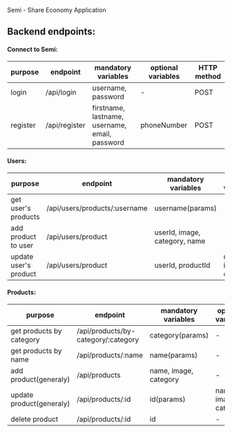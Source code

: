 Semi - Share Economy Application

## Backend endpoints:

#### Connect to Semi:

purpose | endpoint  | mandatory variables | optional variables | HTTP method
------------- | ------------- | ------------- | ------------- | -------------
login | /api/login  | username, password | - | POST
register | /api/register  | firstname, lastname, username, email, password | phoneNumber | POST

#### Users:

purpose | endpoint  | mandatory variables | optional variables | HTTP method
------------- | ------------- | ------------- | ------------- | -------------
get user's products | /api/users/products/:username  | username(params) | - | GET
add product to user | /api/users/product  | userId, image, category, name | - | POST
update user's product | /api/users/product | userId, productId | name, image, category | POST

#### Products:

purpose | endpoint  | mandatory variables | optional variables | HTTP method
------------- | ------------- | ------------- | ------------- | -------------
get products by category | /api/products/by-category/:category  | category(params) | - | GET
get products by name | /api/products/:name  | name(params) | - | GET
add product(generaly) | /api/products | name, image, category | - | POST
update product(generaly) | /api/products/:id | id(params) | name, image, category | - | PUT
delete product | /api/products/:id | id | - | DELETE
